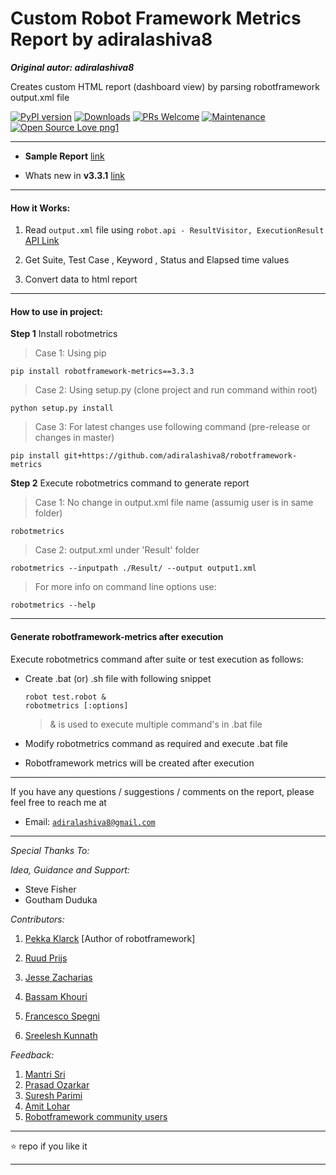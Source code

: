 # Custom Robot Framework Metrics Report by adiralashiva8

***Original autor: adiralashiva8***

Creates custom HTML report (dashboard view) by parsing robotframework output.xml file

[![PyPI version](https://badge.fury.io/py/robotframework-metrics.svg)](https://badge.fury.io/py/robotframework-metrics)
[![Downloads](https://pepy.tech/badge/robotframework-metrics)](https://pepy.tech/project/robotframework-metrics)
[![PRs Welcome](https://img.shields.io/badge/PRs-welcome-brightgreen.svg?style=flat-square)](http://makeapullrequest.com)
[![Maintenance](https://img.shields.io/badge/Maintained%3F-yes-green.svg)](https://GitHub.com/Naereen/StrapDown.js/graphs/commit-activity)
[![Open Source Love png1](https://badges.frapsoft.com/os/v1/open-source.png?v=103)](https://github.com/ellerbrock/open-source-badges/)

---
 - __Sample Report__ [link](https://rfmetrics.netlify.com/)

 - Whats new in __v3.3.1__ [link](https://github.com/adiralashiva8/robotframework-metrics/releases/tag/v3.3.1)

---

#### How it Works:

1. Read `output.xml` file using `robot.api - ResultVisitor, ExecutionResult` [API Link](https://robot-framework.readthedocs.io/en/stable/autodoc/robot.result.html)

2. Get Suite, Test Case , Keyword , Status and Elapsed time values

3. Convert data to html report

---

#### How to use in project:

__Step 1__ Install robotmetrics 

   > Case 1: Using pip
   ```
   pip install robotframework-metrics==3.3.3
   ```
   > Case 2: Using setup.py (clone project and run command within root)
   ```
   python setup.py install
   ```
   > Case 3: For latest changes use following command (pre-release or changes in master)
   ```
   pip install git+https://github.com/adiralashiva8/robotframework-metrics
   ```

__Step 2__ Execute robotmetrics command to generate report

   > Case 1: No change in output.xml file name (assumig user is in same folder)
   ```
   robotmetrics
   ```
   > Case 2: output.xml under 'Result' folder
   ```
   robotmetrics --inputpath ./Result/ --output output1.xml
   ```

   > For more info on command line options use:

   ```
   robotmetrics --help
   ```

---

#### Generate robotframework-metrics after execution

Execute robotmetrics command after suite or test execution as follows:

 - Create .bat (or) .sh file with following snippet

    ```
    robot test.robot &
    robotmetrics [:options]
    ```

    > & is used to execute multiple command's in .bat file

  - Modify robotmetrics command as required and execute .bat file

  - Robotframework metrics will be created after execution

---

If you have any questions / suggestions / comments on the report, please feel free to reach me at

 - Email: <a href="mailto:adiralashiva8@gmail.com?Subject=Robotframework%20Metrics" target="_blank">`adiralashiva8@gmail.com`</a> 

---

*Special Thanks To:*

*Idea, Guidance and Support:*

 - Steve Fisher
 - Goutham Duduka


*Contributors:*

1. [Pekka Klarck](https://www.linkedin.com/in/pekkaklarck/) [Author of robotframework]

2. [Ruud Prijs](https://www.linkedin.com/in/ruudprijs/)


3. [Jesse Zacharias](https://www.linkedin.com/in/jesse-zacharias-7926ba50/)

4. [Bassam Khouri](https://www.linkedin.com/in/bassamkhouri/)

5. [Francesco Spegni](https://www.linkedin.com/in/francesco-spegni-34b39b61/)

6. [Sreelesh Kunnath](https://www.linkedin.com/in/kunnathsree/)


*Feedback:*

1. [Mantri Sri](https://www.linkedin.com/in/mantri-sri-4a0196133/)
2. [Prasad Ozarkar](https://www.linkedin.com/in/prasad-ozarkar-b4a61017/)
3. [Suresh Parimi](https://www.linkedin.com/in/sparimi/)
4. [Amit Lohar](https://github.com/amitlohar)
5. [Robotframework community users](https://groups.google.com/forum/#!forum/robotframework-users)

---

:star: repo if you like it

---
